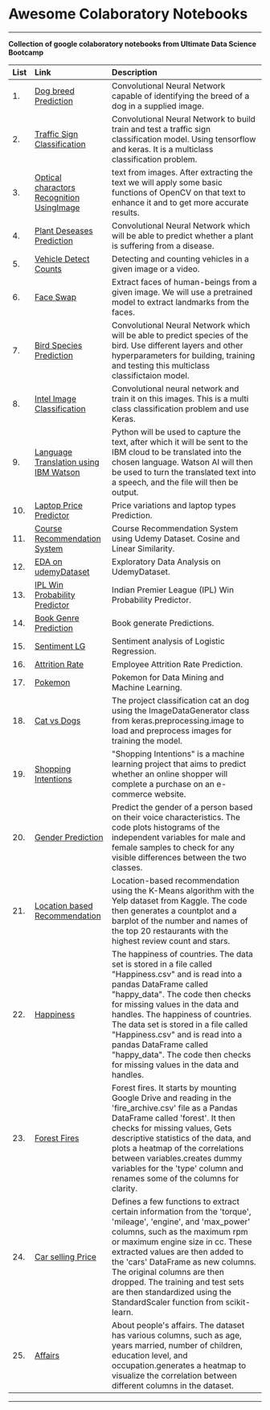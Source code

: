 # Awesome Colaboratory Notebooks

---
__Collection of google colaboratory notebooks from Ultimate Data Science Bootcamp__


| List | Link | Description |
|:--|:--------|:------------|
| 1. | [Dog breed Prediction](https://github.com/meliy-meyada/Colaboratory-Notebooks-ML/blob/main/ML-Notebooks/Dog_breed_Predictions.ipynb) | Convolutional Neural Network capable of identifying the breed of a dog in a supplied image. |
| 2. | [Traffic Sign Classification](https://github.com/meliy-meyada/Colaboratory-Notebooks-ML/blob/main/ML-Notebooks/TF_Traffic_Sign_Classification.ipynb) | Convolutional Neural Network to build train and test a traffic sign classification model.  Using tensorflow and keras. It is a multiclass classification problem. |
| 3. | [Optical charactors Recognition UsingImage](https://github.com/meliy-meyada/Colaboratory-Notebooks-ML/blob/main/ML-Notebooks/Optical_charactors_recognition_using_image.ipynb) |  text from images. After extracting the text we will apply some basic functions of OpenCV on that text to enhance it and to get more accurate results. |
| 4. | [Plant Deseases Prediction](https://github.com/meliy-meyada/Colaboratory-Notebooks-ML/blob/main/ML-Notebooks/Plant_Deseases_Prediction.ipynb) | Convolutional Neural Network which will be able to predict whether a plant is suffering from a disease.|
| 5. | [Vehicle Detect Counts](https://github.com/meliy-meyada/Colaboratory-Notebooks-ML/blob/main/ML-Notebooks/Vehicle_Detect_Counts.ipynb) | Detecting and counting vehicles in a given image or a video. |
| 6. | [Face Swap](https://github.com/meliy-meyada/Colaboratory-Notebooks-ML/blob/main/ML-Notebooks/Face_Swap.ipynb) | Extract faces of human-beings from a given image. We will use a pretrained model to extract landmarks from the faces. |
| 7. | [Bird Species Prediction](https://github.com/meliy-meyada/Colaboratory-Notebooks-ML/blob/main/ML-Notebooks/Bird_Species_Prediction.ipynb) | Convolutional Neural Network which will be able to predict species of the bird. Use different layers and other hyperparameters for building, training and testing this multiclass classifictaion model. |
| 8. | [Intel Image Classification](https://github.com/meliy-meyada/Colaboratory-Notebooks-ML/blob/main/ML-Notebooks/Intel_Image_Classification.ipynb) | Convolutional neural network and train it on this images. This is a multi class classification problem and use Keras. |
| 9. | [Language Translation using IBM Watson](https://github.com/meliy-meyada/Colaboratory-Notebooks-ML/blob/main/ML-Notebooks/Language_Translation_using_IBM_Watson.ipynb) | Python will be used to capture the text, after which it will be sent to the IBM cloud to be translated into the chosen language. Watson AI will then be used to turn the translated text into a speech, and the file will then be output. |
| 10. | [Laptop Price Predictor](https://github.com/meliy-meyada/Colaboratory-Notebooks-ML/blob/main/ML-Notebooks/Laptop_Price_Predictor.ipynb) | Price variations and laptop types Prediction. |
| 11. | [Course Recommendation System](https://github.com/meliy-meyada/Colaboratory-Notebooks-ML/blob/main/ML-Notebooks/Course_Recommendation_System.ipynb) | Course Recommendation System using Udemy Dataset. Cosine and Linear Similarity. |
| 12. | [EDA on udemyDataset](https://github.com/meliy-meyada/Colaboratory-Notebooks-ML/blob/main/ML-Notebooks/EDA_on_udemyDataset.ipynb) | Exploratory Data Analysis on UdemyDataset. |
| 13. | [IPL Win Probability Predictor](https://github.com/meliy-meyada/Colaboratory-Notebooks-ML/blob/main/ML-Notebooks/IPL_Win_Probability_Predictor.ipynb) |  Indian Premier League (IPL) Win Probability Predictor. |
| 14. | [Book Genre Prediction](https://github.com/meliy-meyada/Colaboratory-Notebooks-ML/blob/main/ML-Notebooks/Book_Genre_Prediction.ipynb) | Book generate Predictions. |
| 15. | [Sentiment LG](https://github.com/meliy-meyada/Colaboratory-Notebooks-ML/blob/main/ML-Notebooks/Sentiment_LG.ipynb) | Sentiment analysis of Logistic Regression. |
| 16. | [Attrition Rate](https://github.com/meliy-meyada/Colaboratory-Notebooks-ML/blob/main/ML-Notebooks/Attrition_Rate.ipynb) | Employee Attrition Rate Prediction. |
| 17. | [Pokemon](https://github.com/meliy-meyada/Colaboratory-Notebooks-ML/blob/main/ML-Notebooks/Pokemon.ipynb) | Pokemon for Data Mining and Machine Learning. |
| 18. | [Cat vs Dogs](https://github.com/meliy-meyada/Colaboratory-Notebooks-ML/blob/main/ML-Notebooks/Cat_vs_Dogs.ipynb) | The project classification cat an dog using the ImageDataGenerator class from keras.preprocessing.image to load and preprocess images for training the model. |
| 19. | [Shopping Intentions](https://github.com/meliy-meyada/Colaboratory-Notebooks-ML/blob/main/ML-Notebooks/Shopping_Intentions.ipynb) | "Shopping Intentions" is a machine learning project that aims to predict whether an online shopper will complete a purchase on an e-commerce website. |
| 20. | [Gender Prediction](https://github.com/meliy-meyada/Colaboratory-Notebooks-ML/blob/main/ML-Notebooks/Gender_Prediction.ipynb) | Predict the gender of a person based on their voice characteristics. The code plots histograms of the independent variables for male and female samples to check for any visible differences between the two classes. |
| 21. | [Location based Recommendation](https://github.com/meliy-meyada/Colaboratory-Notebooks-ML/blob/main/ML-Notebooks/Location_based_Recommendation.ipynb) |  Location-based recommendation using the K-Means algorithm with the Yelp dataset from Kaggle. The code then generates a countplot and a barplot of the number and names of the top 20 restaurants with the highest review count and stars. |
| 22. | [Happiness](https://github.com/meliy-meyada/Colaboratory-Notebooks-ML/blob/main/ML-Notebooks/Happiness.ipynb) | The happiness of countries. The data set is stored in a file called "Happiness.csv" and is read into a pandas DataFrame called "happy_data". The code then checks for missing values in the data and handles. The happiness of countries. The data set is stored in a file called "Happiness.csv" and is read into a pandas DataFrame called "happy_data". The code then checks for missing values in the data and handles. |
| 23. | [Forest Fires](https://github.com/meliy-meyada/Colaboratory-Notebooks-ML/blob/main/ML-Notebooks/Forest_Fires.ipynb) | Forest fires. It starts by mounting Google Drive and reading in the 'fire_archive.csv' file as a Pandas DataFrame called 'forest'. It then checks for missing values, Gets descriptive statistics of the data, and plots a heatmap of the correlations between variables.creates dummy variables for the 'type' column and renames some of the columns for clarity. |
| 24. | [Car selling Price](https://github.com/meliy-meyada/Colaboratory-Notebooks-ML/blob/main/ML-Notebooks/Car_selling_Price.ipynb) |  Defines a few functions to extract certain information from the 'torque', 'mileage', 'engine', and 'max_power' columns, such as the maximum rpm or maximum engine size in cc. These extracted values are then added to the 'cars' DataFrame as new columns. The original columns are then dropped. The training and test sets are then standardized using the StandardScaler function from scikit-learn. |
| 25. | [Affairs](https://github.com/meliy-meyada/Colaboratory-Notebooks-ML/blob/main/ML-Notebooks/Affairs.ipynb) | About people's affairs. The dataset has various columns, such as age, years married, number of children, education level, and occupation.generates a heatmap to visualize the correlation between different columns in the dataset. |




---
